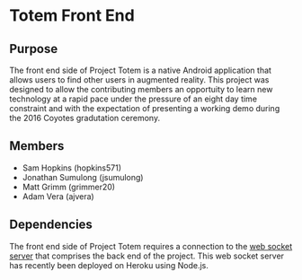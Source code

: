 # Totem Front End

## Purpose
The front end side of Project Totem is a native Android application that allows users to find other users in augmented reality. This project was designed to allow the contributing members an opportuity to learn new technology at a rapid pace under the pressure of an eight day time constraint and with the expectation of presenting a working demo during the 2016 Coyotes gradutation ceremony.

## Members
* Sam Hopkins (hopkins571)
* Jonathan Sumulong (jsumulong)
* Matt Grimm (grimmer20)
* Adam Vera (ajvera)

## Dependencies
The front end side of Project Totem requires a connection to the [web socket server](https://github.com/hopkins571/totem-ws-server) that comprises the back end of the project. This web socket server has recently been deployed on Heroku using Node.js.


